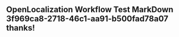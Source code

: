 <properties
ms.topic="hero-topic"
ms.test1="hero-topic"
ms.test2="test"/>

## OpenLocalization Workflow Test MarkDown 3f969ca8-2718-46c1-aa91-b500fad78a07 thanks!
